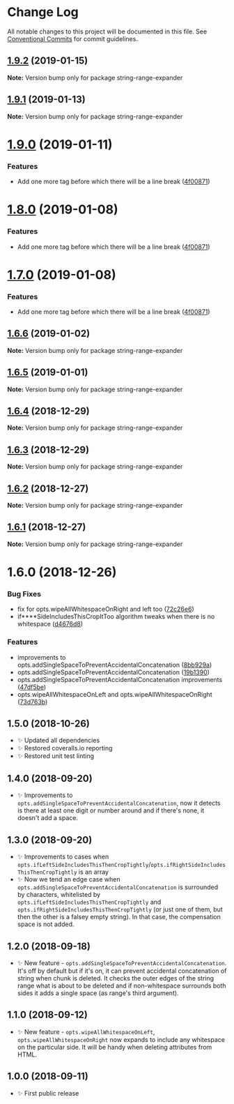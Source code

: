# Change Log

All notable changes to this project will be documented in this file.
See [Conventional Commits](https://conventionalcommits.org) for commit guidelines.

## [1.9.2](https://bitbucket.org/codsen/codsen/src/master/packages/string-range-expander/compare/string-range-expander@1.9.1...string-range-expander@1.9.2) (2019-01-15)

**Note:** Version bump only for package string-range-expander

## [1.9.1](https://bitbucket.org/codsen/codsen/src/master/packages/string-range-expander/compare/string-range-expander@1.9.0...string-range-expander@1.9.1) (2019-01-13)

**Note:** Version bump only for package string-range-expander

# [1.9.0](https://bitbucket.org/codsen/codsen/src/master/packages/string-range-expander/compare/string-range-expander@1.6.6...string-range-expander@1.9.0) (2019-01-11)

### Features

- Add one more tag before which there will be a line break ([4f00871](https://bitbucket.org/codsen/codsen/src/master/packages/string-range-expander/commits/4f00871))

# [1.8.0](https://bitbucket.org/codsen/codsen/src/master/packages/string-range-expander/compare/string-range-expander@1.6.6...string-range-expander@1.8.0) (2019-01-08)

### Features

- Add one more tag before which there will be a line break ([4f00871](https://bitbucket.org/codsen/codsen/src/master/packages/string-range-expander/commits/4f00871))

# [1.7.0](https://bitbucket.org/codsen/codsen/src/master/packages/string-range-expander/compare/string-range-expander@1.6.6...string-range-expander@1.7.0) (2019-01-08)

### Features

- Add one more tag before which there will be a line break ([4f00871](https://bitbucket.org/codsen/codsen/src/master/packages/string-range-expander/commits/4f00871))

## [1.6.6](https://bitbucket.org/codsen/codsen/src/master/packages/string-range-expander/compare/string-range-expander@1.6.5...string-range-expander@1.6.6) (2019-01-02)

**Note:** Version bump only for package string-range-expander

## [1.6.5](https://bitbucket.org/codsen/codsen/src/master/packages/string-range-expander/compare/string-range-expander@1.6.4...string-range-expander@1.6.5) (2019-01-01)

**Note:** Version bump only for package string-range-expander

## [1.6.4](https://bitbucket.org/codsen/codsen/src/master/packages/string-range-expander/compare/string-range-expander@1.6.3...string-range-expander@1.6.4) (2018-12-29)

**Note:** Version bump only for package string-range-expander

## [1.6.3](https://bitbucket.org/codsen/codsen/src/master/packages/string-range-expander/compare/string-range-expander@1.6.2...string-range-expander@1.6.3) (2018-12-29)

**Note:** Version bump only for package string-range-expander

## [1.6.2](https://bitbucket.org/codsen/codsen/src/master/packages/string-range-expander/compare/string-range-expander@1.6.1...string-range-expander@1.6.2) (2018-12-27)

**Note:** Version bump only for package string-range-expander

## [1.6.1](https://bitbucket.org/codsen/codsen/src/master/packages/string-range-expander/compare/string-range-expander@1.6.0...string-range-expander@1.6.1) (2018-12-27)

**Note:** Version bump only for package string-range-expander

# 1.6.0 (2018-12-26)

### Bug Fixes

- fix for opts.wipeAllWhitespaceOnRight and left too ([72c26e6](https://bitbucket.org/codsen/codsen/src/master/packages/string-range-expander/commits/72c26e6))
- if\*\*\*\*SideIncludesThisCropItToo algorithm tweaks when there is no whitespace ([d4676d8](https://bitbucket.org/codsen/codsen/src/master/packages/string-range-expander/commits/d4676d8))

### Features

- improvements to opts.addSingleSpaceToPreventAccidentalConcatenation ([8bb929a](https://bitbucket.org/codsen/codsen/src/master/packages/string-range-expander/commits/8bb929a))
- opts.addSingleSpaceToPreventAccidentalConcatenation ([19b1390](https://bitbucket.org/codsen/codsen/src/master/packages/string-range-expander/commits/19b1390))
- opts.addSingleSpaceToPreventAccidentalConcatenation improvements ([47df5be](https://bitbucket.org/codsen/codsen/src/master/packages/string-range-expander/commits/47df5be))
- opts.wipeAllWhitespaceOnLeft and opts.wipeAllWhitespaceOnRight ([73d763b](https://bitbucket.org/codsen/codsen/src/master/packages/string-range-expander/commits/73d763b))

## 1.5.0 (2018-10-26)

- ✨ Updated all dependencies
- ✨ Restored coveralls.io reporting
- ✨ Restored unit test linting

## 1.4.0 (2018-09-20)

- ✨ Improvements to `opts.addSingleSpaceToPreventAccidentalConcatenation`, now it detects is there at least one digit or number around and if there's none, it doesn't add a space.

## 1.3.0 (2018-09-20)

- ✨ Improvements to cases when `opts.ifLeftSideIncludesThisThenCropTightly`/`opts.ifRightSideIncludesThisThenCropTightly` is an array
- ✨ Now we tend an edge case when `opts.addSingleSpaceToPreventAccidentalConcatenation` is surrounded by characters, whitelisted by `opts.ifLeftSideIncludesThisThenCropTightly` and `opts.ifRightSideIncludesThisThenCropTightly` (or just one of them, but then the other is a falsey empty string). In that case, the compensation space is not added.

## 1.2.0 (2018-09-18)

- ✨ New feature - `opts.addSingleSpaceToPreventAccidentalConcatenation`. It's off by default but if it's on, it can prevent accidental concatenation of string when chunk is deleted. It checks the outer edges of the string range what is about to be deleted and if non-whitespace surrounds both sides it adds a single space (as range's third argument).

## 1.1.0 (2018-09-12)

- ✨ New feature - `opts.wipeAllWhitespaceOnLeft`, `opts.wipeAllWhitespaceOnRight` now expands to include any whitespace on the particular side. It will be handy when deleting attributes from HTML.

## 1.0.0 (2018-09-11)

- ✨ First public release
